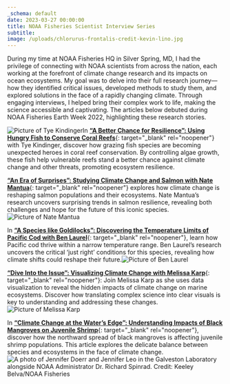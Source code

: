 ```yaml
---
_schema: default
date: 2023-03-27 00:00:00
title: NOAA Fisheries Scientist Interview Series
subtitle:
image: /uploads/chlorurus-frontalis-credit-kevin-lino.jpg
---
```

During my time at NOAA Fisheries HQ in Silver Spring, MD, I had the privilege of connecting with NOAA scientists from across the nation, each working at the forefront of climate change research and its impacts on ocean ecosystems. My goal was to delve into their full research journey—how they identified critical issues, developed methods to study them, and explored solutions in the face of a rapidly changing climate. Through engaging interviews, I helped bring their complex work to life, making the science accessible and captivating. The articles below debuted during NOAA Fisheries Earth Week 2022, highlighting these research stories.

![Picture of Tye Kindinger](/uploads/kindinger-headshot.jpg "Picture of NOAA scientist Tye Kindinger")In [**“A Better Chance for Resilience”: Using Hungry Fish to Conserve Coral Reefs**](https://www.fisheries.noaa.gov/feature-story/better-chance-resilience-using-hungry-fish-conserve-coral-reefs "“A Better Chance for Resilience”: Using Hungry Fish to Conserve Coral Reefs"){: target="_blank" rel="noopener"} with Tye Kindinger, discover how grazing fish species are becoming unexpected heroes in coral reef conservation. By controlling algae growth, these fish help vulnerable reefs stand a better chance against climate change and other threats, promoting ecosystem resilience.

[**“An Era of Surprises”: Studying Climate Change and Salmon with Nate Mantua**](https://www.fisheries.noaa.gov/feature-story/era-surprises-studying-climate-change-and-salmon-nate-mantua "“A Better Chance for Resilience”: Using Hungry Fish to Conserve Coral Reefs"){: target="_blank" rel="noopener"} explores how climate change is reshaping salmon populations and their ecosystems. Nate Mantua’s research uncovers surprising trends in salmon resilience, revealing both challenges and hope for the future of this iconic species.![Picture of Nate Mantua](/uploads/mantuaboat.jpg "Picture of NOAA scientist Nate Mantua")

In [**“A Species like Goldilocks”: Discovering the Temperature Limits of Pacific Cod with Ben Laurel**](https://www.fisheries.noaa.gov/feature-story/species-goldilocks-discovering-temperature-limits-pacific-cod-ben-laurel "“A Species like Goldilocks”: Discovering the Temperature Limits of Pacific Cod with Ben Laurel"){: target="_blank" rel="noopener"}, learn how Pacific cod thrive within a narrow temperature range. Ben Laurel’s research uncovers the critical ‘just right’ conditions for this species, revealing how climate shifts could reshape their future.![Picture of Ben Laurel](/uploads/laurelcatch.jpg "Picture of NOAA scientist Ben Laurel")

[**“Dive Into the Issue”: Visualizing Climate Change with Melissa Karp**](https://www.fisheries.noaa.gov/feature-story/dive-issue-visualizing-climate-change-melissa-karp "“Dive Into the Issue”: Visualizing Climate Change with Melissa Karp"){: target="_blank" rel="noopener"}: Join Melissa Karp as she uses data visualization to reveal the hidden impacts of climate change on marine ecosystems. Discover how translating complex science into clear visuals is key to understanding and addressing these changes.![Picture of Melissa Karp](/uploads/karp-headshot-option3cropped.jpg "Picture of NOAA scientist Melissa Karp")

In [**“Climate Change at the Water’s Edge”: Understanding Impacts of Black Mangroves on Juvenile Shrimp**](https://www.fisheries.noaa.gov/feature-story/climate-change-waters-edge-understanding-impacts-black-mangroves-juvenile-shrimp "“Climate Change at the Water’s Edge”: Understanding Impacts of Black Mangroves on Juvenile Shrimp"){: target="_blank" rel="noopener"}, discover how the northward spread of black mangroves is affecting juvenile shrimp populations. This article explores the delicate balance between species and ecosystems in the face of climate change.![A photo of Jennifer Doerr and Jennifer Leo in the Galveston Laboratory alongside NOAA Administrator Dr. Richard Spinrad. Credit: Keeley Belva/NOAA Fisheries](/uploads/galvestonlabvisit-0.jpg "A photo of Jennifer Doerr and Jennifer Leo in the Galveston Laboratory alongside NOAA Administrator Dr. Richard Spinrad. Credit: Keeley Belva/NOAA Fisheries")
